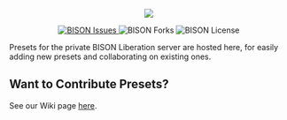 <p align="center">
  <img src="https://cdn.discordapp.com/attachments/744551100820094997/777898176958693425/BISON_Liberation_Presets_Header.png">
</p>

<p align="center">
   <a href="https://github.com/TheRadiumDude/BISON_Liberation_Presets/issues">
    <img src="https://img.shields.io/github/issues/TheRadiumDude/BISON_Liberation_Presets?color=blue&style=for-the-badge" alt="BISON Issues">
  </a>
    <img src="https://img.shields.io/github/forks/TheRadiumDude/BISON_Liberation_Presets?color=white&style=for-the-badge" alt="BISON Forks">
  </a>
    <img src="https://img.shields.io/github/license/TheRadiumDude/BISON_Liberation_Presets?color=black&style=for-the-badge" alt="BISON License">
  </a>
</p>

Presets for the private BISON Liberation server are hosted here, for easily adding new presets and collaborating on existing ones.

## Want to Contribute Presets?
See our Wiki page [here](https://github.com/TheRadiumDude/BISON_Liberation_Presets/wiki).
